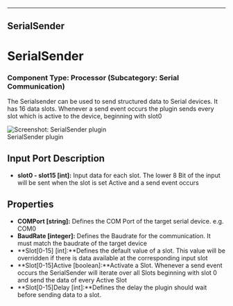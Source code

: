    
---
SerialSender
---

# SerialSender

### Component Type: Processor (Subcategory: Serial Communication)

The Serialsender can be used to send structured data to Serial devices. It has 16 data slots. Whenever a send event occurs the plugin sends every slot which is active to the device, beginning with slot0

![Screenshot: SerialSender plugin](img/SerialSender.png "Screenshot:
        SerialSender plugin")  
SerialSender plugin

## Input Port Description

*   **slot0 - slot15 \[int\]:** Input data for each slot. The lower 8 Bit of the input will be sent when the slot is set Active and a send event occurs

## Properties

*   **COMPort \[string\]:** Defines the COM Port of the target serial device. e.g. COM0
*   **BaudRate \[integer\]:** Defines the Baudrate for the communication. It must match the baudrate of the target device
*   **Slot\[0-15\] \[int\]:**Defines the default value of a slot. This value will be overridden if there is data available at the corresponding input slot
*   **Slot\[0-15\]Active \[boolean\]:**Activate a Slot. Whenever a send event occurs the SerialSender will iterate over all Slots beginning with slot 0 and send the data of every Active Slot
*   **Slot\[0-15\]Delay \[int\]:**Defines the delay the plugin should wait before sending data to a slot.